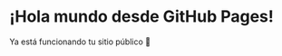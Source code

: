 <!DOCTYPE html>
<html lang="es">
<head>
  <meta charset="UTF-8">
  <title>Mi página</title>
</head>
<body>
  <h1>¡Hola mundo desde GitHub Pages!</h1>
  <p>Ya está funcionando tu sitio público 🚀</p>
</body>
</html>
